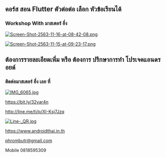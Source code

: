 ##  คอร์ส สอน Flutter ตัวต่อต่อ เลือก หัวข้อเรียนได้
### Workshop With มาสเตอร์ อึ่ง

[![Screen-Shot-2563-11-16-at-08-42-08.png](https://i.postimg.cc/Jnb9NS1g/Screen-Shot-2563-11-16-at-08-42-08.png)](https://postimg.cc/FdHWmWkg)

[![Screen-Shot-2563-11-15-at-09-23-17.png](https://i.postimg.cc/FzNwDGzK/Screen-Shot-2563-11-15-at-09-23-17.png)](https://postimg.cc/8JXyCRh8)

## ต้องการรายละเอียดเพิ่ม หรือ ต้องการ ปรึกษาการทำ โปรเจคแอนดรอยด์
### ติดต่อมาสเตอร์ อึ่ง เลย ที่

[![IMG_6065.jpg](https://s26.postimg.cc/kajrs6fbt/IMG_6065.jpg)](https://postimg.cc/image/7j5llo5jp/)

https://bit.ly/32yar4n

http://line.me/ti/p/XI-Ksj7Jzq

[![Line-_QR.jpg](https://s26.postimg.cc/dwuoozv15/Line-_QR.jpg)](https://postimg.cc/image/mrvizijth/)

https://www.androidthai.in.th

phrombutr@gmail.com

Mobile 0818595309
